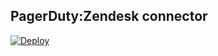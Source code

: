## PagerDuty:Zendesk connector
[![Deploy](https://www.herokucdn.com/deploy/button.png)](https://heroku.com/deploy)
